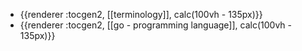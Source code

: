 - {{renderer :tocgen2, [[terminology]], calc(100vh - 135px)}}
- {{renderer :tocgen2, [[go - programming language]], calc(100vh - 135px)}}